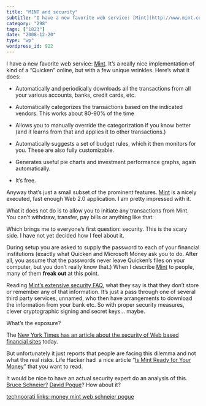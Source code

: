 ```yaml
---
title: "MINT and security"
subtitle: "I have a new favorite web service: [Mint](http://www.mint.com/). It’s a really nice implementation o..."
category: "298"
tags: ["1823"]
date: "2008-12-20"
type: "wp"
wordpress_id: 922
---
```

I have a new favorite web service: [Mint](http://www.mint.com/). It’s a really nice implementation of kind of a “Quicken” online, but with a few unique wrinkles. Here’s what it does:
 
- Automatically and periodically downloads all the transactions from all your various accounts, banks, credit cards, etc.

- Automatically categorizes the transactions based on the indicated vendors. This works about 80-90% of the time

- Allows you to manually override the categorization if you know better (and it learns from that and applies it to other transactions.)

- Automatically suggests a set of budget rules, which it then monitors for you. These are also fully customizable.

- Generates useful pie charts and investment performance graphs, again automatically.

- It’s free.

Anyway that’s just a small subset of the prominent features. [Mint](http://www.mint.com/) is a nicely executed, fast enough Web 2.0 application. I am pretty impressed with it.

What it does not do is to allow you to initiate any transactions from Mint. You can’t withdraw, transfer, pay bills or anything like that.

Which brings me to everyone’s first question: security. This is the scary side. I have not yet decided how I feel about it.

During setup you are asked to supply the password to each of your financial institutions (exactly what Quicken and Microsoft Money ask you to do. After all, you assume that the passwords never leave Quicken’s files on your computer, but you don’t really know that.) When I describe [Mint](http://www.mint.com/) to people, many of them **freak out** at this point.

Reading [Mint’s extensive security FAQ](http://www.mint.com/privacy/), what they say is that they don’t store or remember any of that information. It’s just a pass through one of several third party services, unnamed, who then have arrangements to download the information from your bank etc. So with proper security measures, clever cryptographic signing and secret keys… maybe.

What’s the exposure?

The [New York Times has an article about the security of Web based financial sites](http://www.nytimes.com/2008/12/20/your-money/20mint.html?_r=1&ref=todayspaper) today.

But unfortunately it just reports that people are facing this dilemma and not what the real risks. Life Hacker had  a nice article “[Is Mint Ready for Your Money](http://lifehacker.com/software/screenshot-tour/is-mint-ready-for-your-money-312083.php)” that you want to read.

It would be nice to have an actual security expert do an analysis of this. [Bruce Schneier?](http://www.schneier.com/blog/) [David Pogue](http://pogue.blogs.nytimes.com/)? How about it?

[technoorati links: money mint web schneier pogue](http://technorati.com/tag/money%20mint%20web%20schneier%20pogue)